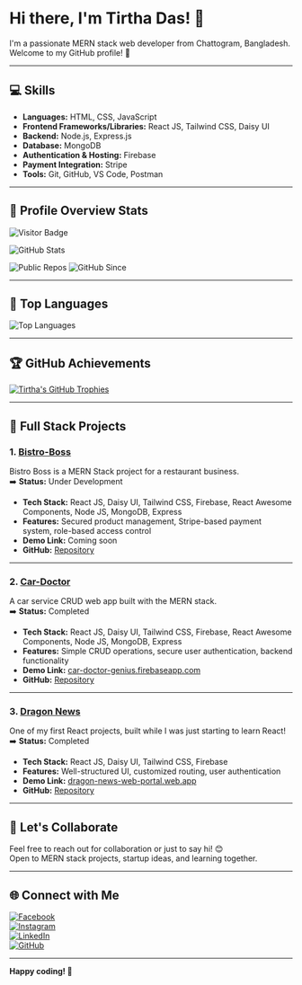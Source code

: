 # Hi there, I'm Tirtha Das! 👋

I'm a passionate MERN stack web developer from Chattogram, Bangladesh. Welcome to my GitHub profile! 🚀

---

## 💻 Skills

- **Languages:** HTML, CSS, JavaScript
- **Frontend Frameworks/Libraries:** React JS, Tailwind CSS, Daisy UI
- **Backend:** Node.js, Express.js
- **Database:** MongoDB
- **Authentication & Hosting:** Firebase
- **Payment Integration:** Stripe
- **Tools:** Git, GitHub, VS Code, Postman

---

## 🚀 Profile Overview Stats

![Visitor Badge](https://komarev.com/ghpvc/?username=coderTirtha&style=flat-square&color=brightgreen)

![GitHub Stats](https://github-readme-stats.vercel.app/api?username=coderTirtha&show_icons=true&count_private=true&theme=radical)

![Public Repos](https://img.shields.io/badge/Public%20Repos-10-blue?style=flat-square&logo=github)
![GitHub Since](https://img.shields.io/badge/GitHub%20Since-2020-blue?style=flat-square&logo=github)

---

## 🧰 Top Languages

![Top Languages](https://github-readme-stats.vercel.app/api/top-langs/?username=coderTirtha&layout=compact&hide=html&theme=radical)

---

## 🏆 GitHub Achievements

[![Tirtha's GitHub Trophies](https://github-profile-trophy.vercel.app/?username=coderTirtha&theme=radical)](https://github.com/ryo-ma/github-profile-trophy)

---

## 🚀 Full Stack Projects

### 1. [Bistro-Boss](https://github.com/coderTirtha/bistro-boss-client)

Bistro Boss is a MERN Stack project for a restaurant business.  
➡️ **Status:** Under Development

- **Tech Stack:** React JS, Daisy UI, Tailwind CSS, Firebase, React Awesome Components, Node JS, MongoDB, Express
- **Features:** Secured product management, Stripe-based payment system, role-based access control
- **Demo Link:** Coming soon  
- **GitHub:** [Repository](https://github.com/coderTirtha/bistro-boss-client)

---

### 2. [Car-Doctor](https://github.com/coderTirtha/car-doctor-client)

A car service CRUD web app built with the MERN stack.  
➡️ **Status:** Completed

- **Tech Stack:** React JS, Daisy UI, Tailwind CSS, Firebase, React Awesome Components, Node JS, MongoDB, Express
- **Features:** Simple CRUD operations, secure user authentication, backend functionality
- **Demo Link:** [car-doctor-genius.firebaseapp.com](https://car-doctor-genius.firebaseapp.com/)  
- **GitHub:** [Repository](https://github.com/coderTirtha/car-doctor-client)

---

### 3. [Dragon News](https://github.com/coderTirtha/dragon-news)

One of my first React projects, built while I was just starting to learn React!  
➡️ **Status:** Completed

- **Tech Stack:** React JS, Daisy UI, Tailwind CSS, Firebase
- **Features:** Well-structured UI, customized routing, user authentication
- **Demo Link:** [dragon-news-web-portal.web.app](https://dragon-news-web-portal.web.app/)  
- **GitHub:** [Repository](https://github.com/coderTirtha/dragon-news)

---

## 🎉 Let's Collaborate

Feel free to reach out for collaboration or just to say hi! 😊  
Open to MERN stack projects, startup ideas, and learning together.

---

## 🌐 Connect with Me

[![Facebook](https://img.shields.io/badge/Facebook-tirthadas.20-blue?style=flat&logo=facebook)](https://www.facebook.com/tirthadas.20/)  
[![Instagram](https://img.shields.io/badge/Instagram-tirthadas.tirtha-purple?style=flat&logo=instagram)](https://www.instagram.com/tirthadas.tirtha/)  
[![LinkedIn](https://img.shields.io/badge/LinkedIn-tirthadas--developer-blue?style=flat&logo=linkedin)](https://www.linkedin.com/in/tirthadas-developer/)  
[![GitHub](https://img.shields.io/badge/GitHub-coderTirtha-black?style=flat&logo=github)](https://github.com/coderTirtha)

---

**Happy coding! 🚀**
